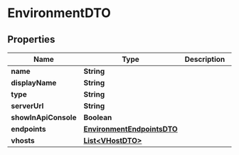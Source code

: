 

# EnvironmentDTO

## Properties

Name | Type | Description | Notes
------------ | ------------- | ------------- | -------------
**name** | **String** |  | 
**displayName** | **String** |  |  [optional]
**type** | **String** |  | 
**serverUrl** | **String** |  | 
**showInApiConsole** | **Boolean** |  | 
**endpoints** | [**EnvironmentEndpointsDTO**](EnvironmentEndpointsDTO.md) |  | 
**vhosts** | [**List&lt;VHostDTO&gt;**](VHostDTO.md) |  |  [optional]



